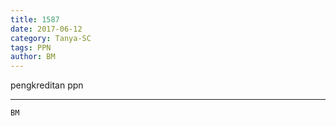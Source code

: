 ```yaml
---
title: 1587
date: 2017-06-12
category: Tanya-SC
tags: PPN
author: BM
---
```


pengkreditan ppn

---



`BM`
